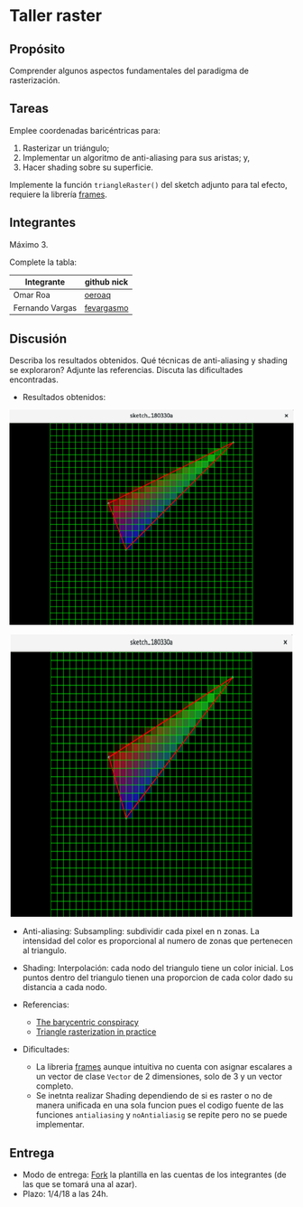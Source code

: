 # Taller raster

## Propósito

Comprender algunos aspectos fundamentales del paradigma de rasterización.

## Tareas

Emplee coordenadas baricéntricas para:

1. Rasterizar un triángulo;
2. Implementar un algoritmo de anti-aliasing para sus aristas; y,
3. Hacer shading sobre su superficie.

Implemente la función ```triangleRaster()``` del sketch adjunto para tal efecto, requiere la librería [frames](https://github.com/VisualComputing/framesjs/releases).

## Integrantes

Máximo 3.

Complete la tabla:

| Integrante | github nick |
|------------|-------------|
|Omar Roa|[oeroaq](https://oeroaq.github.io/)|
|Fernando Vargas|[fevargasmo](https://fevargasmo.github.io/)|

## Discusión
Describa los resultados obtenidos. Qué técnicas de anti-aliasing y shading se exploraron? Adjunte las referencias. Discuta las dificultades encontradas.
- Resultados obtenidos:

![triangulo en cuadriculada](https://github.com/fevargasmo/Raster_ws/blob/master/images/triangulo%20en%20cuadriculada.png "Triangulo en cuadriculada]")

<p align="center">
<img src="https://github.com/fevargasmo/Raster_ws/blob/master/images/triangulo%20en%20cuadriculada.png" alt="triangulo en cuadriculada" height="500" width="500"/>
  </p>

- Anti-aliasing:
  Subsampling: subdividir cada pixel en n zonas. La intensidad del color es proporcional al numero de zonas que pertenecen al triangulo.

- Shading:
  Interpolación: cada nodo del triangulo tiene un color inicial. Los puntos dentro del triangulo tienen una proporcion de cada color dado su distancia a cada nodo.

- Referencias:
  - [The barycentric conspiracy](https://fgiesen.wordpress.com/2013/02/06/the-barycentric-conspirac/)
  - [Triangle rasterization in practice](https://fgiesen.wordpress.com/2013/02/08/triangle-rasterization-in-practice/)
- Dificultades:

    - La libreria [frames](https://github.com/VisualComputing/framesjs/releases) aunque intuitiva no cuenta con asignar escalares a un vector de clase ```Vector```  de 2 dimensiones, solo de 3 y un vector completo.
    - Se inetnta realizar Shading dependiendo de si es raster o no de manera unificada en una sola funcion pues el codigo fuente de las funciones ```antialiasing``` y ```noAntialiasig``` se repite pero no se puede implementar.


## Entrega

* Modo de entrega: [Fork](https://help.github.com/articles/fork-a-repo/) la plantilla en las cuentas de los integrantes (de las que se tomará una al azar).
* Plazo: 1/4/18 a las 24h.
